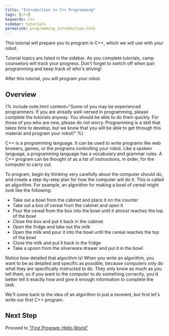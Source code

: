 ```yaml
---
title: "Introduction to C++ Programming"
tags: [c++]
keywords: c++
sidebar: tutorials
permalink: programming_introduction.html
---
```


This tutorial will prepare you to program in C++, which we will use with your robot.

Tutorial topics are listed in the sidebar. As you complete tutorials, camp counselors will track your progress. Don't forget to switch off when pair programming and keep track of who's driving!

After this tutorial, you will program your robot.

## Overview


{% include note.html content="Some of you may be experienced programmers. If you are already well-versed in programming, please complete the tutorials anyway. You should be able to do them quickly. For those of you who are new, please do not worry. Programming is a skill that takes time to develop, but we know that you will be able to get through this material and program your robot!" %}


C++ is a programming language. It can be used to write programs like web browers, games, or the programs controlling your robot. Like a spoken language, a programming language has a vocabulary and grammar rules. A C++ program can be thought of as a list of instructions, in order, for the computer to carry out.


To program, begin by thinking very carefully about the computer should do, and create a step-by-step plan for how the computer will do it. This is called an algorithm. For example, an algorithm for making a bowl of cereal might look like the following:

- Take out a bowl from the cabinet and place it on the counter
- Take out a box of cereal from the cabinet and open it
- Pour the cereal from the box into the bowl until it almost reaches the top of the bowl
- Close the box and put it back in the cabinet
- Open the fridge and take out the milk
- Open the milk and pour it into the bowl until the cereal reaches the top of the bowl
- Close the milk and put it back in the fridge
- Take a spoon from the silverware drawer and put it in the bowl

Notice how detailed that algorithm is! When you write an algorithm, you want to be as detailed and specific as possible, because computers only do what they are specifically instructed to do. They only know as much as you tell them, so if you want to the computer to do something correctly, you'd better tell it exactly how and give it enough information to complete the task.

We'll come back to the idea of an algorithm in just a moment, but first let's write our first C++ program.

## Next Step

Proceed to ["First Program: Hello World"](first_program.html)
